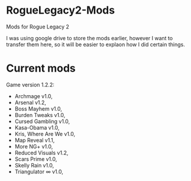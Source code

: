 # RogueLegacy2-Mods
Mods for Rogue Legacy 2

I was using google drive to store the mods earlier, however I want to transfer them here, so it will be easier to explaon how I did certain things.

# Current mods
Game version 1.2.2:
- Archmage              v1.0,
- Arsenal               v1.2,
- Boss Mayhem           v1.0,
- Burden Tweaks         v1.0,
- Cursed Gambling       v1.0,
- Kasa-Obama            v1.0,
- Kris, Where Are We    v1.0,
- Map Reveal            v1.1,
- More NG+              v1.0,
- Reduced Visuals       v1.2,
- Scars Prime           v1.0,
- Skelly Rain           v1.0,
- Triangulator ∞        v1.0,